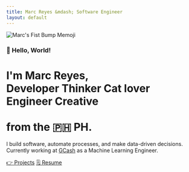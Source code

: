 ```yaml
---
title: Marc Reyes &mdash; Software Engineer
layout: default
---
```


<img class="profile-image big rounded" src="{{ 'images/marc-memoji.png' | absolute_url }}" alt="Marc's Fist Bump Memoji">

### 👋 Hello, World!

<h1>
    I'm Marc Reyes,<br>
    <span id="typed"></span>
    <div id="typed-strings">
        <span>Developer</span>
        <span>Thinker</span>
        <span>Cat lover</span>
        <span>Engineer</span>
        <span>Creative</span>
    </div><br> from the 🇵🇭 PH.

</h1>

I build software, automate processes, and make data-driven decisions. Currently working at <a class="link-1" href="https://gcash.com" target="_blank">GCash</a> as a Machine Learning Engineer.

<a class="button blue bold huge" href="https://marcrey.es/xyz" target="_blank" ref="noopener noreferrer">👉 Projects</a>
<a class="button bold huge" href="https://marcrey.es/resume" target="_blank" ref="noopener noreferrer">🗒️ Resume</a>
